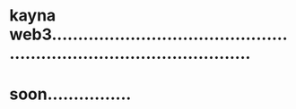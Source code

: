 # kayna web3...........................................................................................
# soon................
